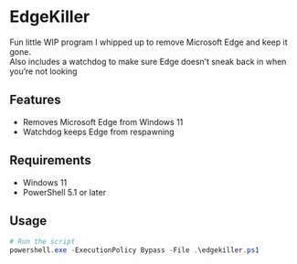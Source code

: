 # EdgeKiller

Fun little WIP program I whipped up to remove Microsoft Edge and keep it gone.  
Also includes a watchdog to make sure Edge doesn’t sneak back in when you’re not looking

## Features
- Removes Microsoft Edge from Windows 11
- Watchdog keeps Edge from respawning

## Requirements
- Windows 11
- PowerShell 5.1 or later

## Usage
```powershell
# Run the script
powershell.exe -ExecutionPolicy Bypass -File .\edgekiller.ps1
